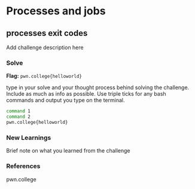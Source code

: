 # Processes and jobs

## processes exit codes
Add challenge description here

### Solve
**Flag:** `pwn.college{helloworld}`

type in your solve and your thought process behind solving the challenge. Include as much as info as possible. Use triple ticks for any bash commands and output you type on the terminal.

```bash
command 1
command 2
pwn.college{helloworld}
```

### New Learnings
Brief note on what you learned from the challenge

### References 
pwn.college
